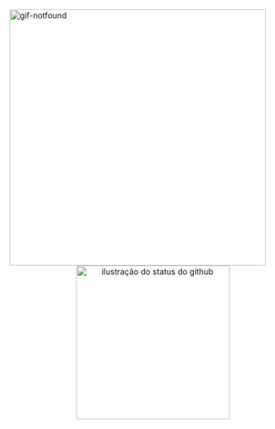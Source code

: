 <img align="left" alt="gif-notfound" height="450" margin-left="1" src="https://i.imgur.com/6DkxNUU.png">

```JavaScript
                        ︵⊹︵︵︵⊹︵︵ ୨୧ ︵︵⊹︵︵︵⊹︵
                        𝑎𝑐𝑎𝑑𝑒𝑚𝑖𝑐 𝑜𝑓 𝑑𝑎𝑡𝑎 𝑠𝑐𝑖𝑒𝑛𝑐𝑒 𝑎𝑛𝑑 𝑖𝑎
                                       +
                        𝑠𝑦𝑠𝑡𝑒𝑚𝑠 𝑎𝑛𝑎𝑙𝑦𝑠𝑖𝑠 𝑎𝑛𝑑 𝑑𝑒𝑣𝑒𝑙𝑜𝑝𝑚𝑒𝑛𝑡
                        ︶︶︶︶︶︶︶︶︶︶︶︶︶︶︶︶︶

                        ⁺⊹ 𝑎𝑏𝑜𝑢𝑡 𝑚𝑒 !

                        𐙚 ▸ 𝑒𝑟𝑖𝑐𝑎 (𝑒𝑟𝑖) ꒰ 23 ꒰ 𝑒𝑛𝑓𝑝
                        𐙚 ▸ 𝑠ℎ𝑒/ℎ𝑒𝑟 ꒰ 𝑏𝑟𝑎𝑧𝑖𝑙𝑖𝑎𝑛 ꒰ (𝑝𝑡/𝑏𝑟 + 𝑒𝑛𝑔𝑙𝑖𝑠ℎ)
                        𐙚   ┗ ▸ 𝑓𝑜𝑐𝑢𝑠 𝑜𝑛 𝑑𝑎𝑡𝑎 𝑠𝑐𝑖𝑒𝑛𝑐𝑒 𝑎𝑛𝑑 𝑎𝑛𝑎𝑙𝑦𝑠𝑖𝑠
                        𐙚 ▸ 𝑠𝑡𝑢𝑑𝑦𝑖𝑛𝑔
                            ┗ ꒰ 𝑠𝑡𝑎𝑡𝑖𝑠𝑡𝑖𝑐𝑠
                              ꒰ 𝑑𝑎𝑡𝑎 𝑎𝑛𝑎𝑙𝑦𝑠𝑖𝑠
                              ꒰ 𝑝𝑜𝑤𝑒𝑟 𝑏𝑖
                              ꒰ 𝑒𝑛𝑔𝑙𝑖𝑠ℎ

```
          
                        
<div align="center">
<img src="https://github-readme-stats.vercel.app/api/top-langs/?username=ericasousaa&layout=compact&show_icons=true&title_color=ed7599&text_color=ed7599&icon_color=660033&bg_color=f4e8e8&cache_seconds=2300" alt="ilustração do status do github" width="270">
</div>

